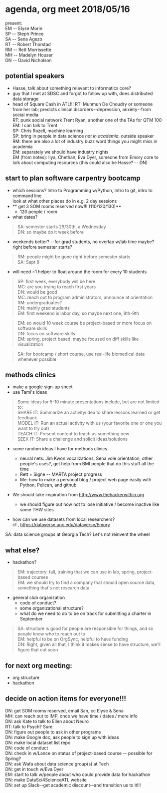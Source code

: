# agenda, org meet 2018/05/16

present:  
EM -- Elyse Morin  
SP -- Steph Prince  
SA -- Sena Agezo  
RT -- Robert Thorstad  
RM -- Rett Morrissette  
MH -- Madelyn Houser  
DN -- David Nicholson  

## potential speakers
  * Hasse, talk about something relevant to informatics core?
  * guy that I met at SDSC and forgot to follow up with, does distributed data storage  
  * head of Square Cash in ATL!!!
RT: Munmun De Choudry or someone from her lab; predicts clinical disorders--depression, anxiety--from social media   
RT: punk social network Trent Ryan, another one of the TAs for QTM 100  
EM: I can talk to Trent  
SP: Chris Rozell, machine learning  
SP: bring in people in data science *not in academia*, outside speaker  
RM: there are also a lot of industry buzz word things you might miss in academia  
EM: separately we should have industry nights  
EM (from notes):
Ilya, Chethan, Eva Dyer, someone from Emory core to talk about computing resources (this could also be Hasse? -- DN)

## start to plan software carpentry bootcamp
* which sessions?
  Intro to Programming w/Python, Intro to git, intro to command line  
  look at what other places do in e.g. 2 day sessions  
* ** get 3 SOM rooms reserved now!!! (110/120/130)**
  - 120 people / room  
* what dates?  
> SA: semester starts 29/30th, a Wednesday  
> DN: so maybe do it week before  

* weekends better? --for grad students, no overlap w/lab time maybe? right before semester starts?
> RM: people might be gone right before semester starts  
> SA: Sept 8  
* will need ~1 helper to float around the room for every 10 students  
> SP: first week, everybody will be here  
> MC: are you trying to reach first years  
> DN: would be good  
> MC: reach out to program administrators, announce at orientation  
> RM: undergraduates?  
> DN: mainly grad students  
> EM: first weekend is labor day, so maybe next one, 8th-9th  

> EM: so would 10 week course be project-based or more focus on software skills  
> DN: focus on software skills  
> EM: spring, project based, maybe focused on diff skills like visualization  

> SA: for bootcamp / short course, use real-life biomedical data whenever possible  

## methods clinics  
* make a google sign-up sheet  
* use Tami's ideas  
> Some ideas for 5-10 minute presentations include, but are not limited to:       
> SHARE IT: Summarize an activity/idea to share lessons learned or get feedback  
> MODEL IT: Run an actual activity with us (your favorite one or one you want to try out)  
> TEACH IT: Present content to teach us something new  
> SEEK IT:  Share a challenge and solicit ideas/solutions  

* some random ideas I have for methods clinics
  + neural nets: Jim Kwon vocalizations, Sena vole orientation, other people's uses?, get help from BMI people that do this stuff all the time  
  + Rett + Signe -- MARTA project progress  
  + Me: how to make a personal blog / project web page easily with Python, Pelican, and github  

* We should take inspiration from http://www.thehackerwithin.org  
  - we should figure out how not to lose initiative / become inactive like some THW sites  

* how can we use datasets from local researchers?  
cf., https://dataverse.unc.edu/dataverse/Emory  

SA: data science groups at Georgia Tech? Let's not reinvent the wheel  

## what else?  
- hackathon?  
> EM: trajectory: fall, training that we can use in lab, spring, project-based courses  
> EM: we should try to find a company that should open source data, something that's not research data  

- general club organization  
  + code of conduct?  
  + some organizational structure?  
  + what do we need to do to be on track for submitting a charter in September  
> SA: structure is good for people are responsible for things, and so people know who to reach out to  
> EM: helpful to be on OrgSync, helpful to have funding  
> DN: Right, given all that, I think it makes sense to have structure, we'll figure that out soon  

## for next org meeting:  
- org structure  
- hackathon  

## decide on action items for everyone!!!  
DN: get SOM rooms reserved, email San, cc Elyse & Sena  
MH: can reach out to IMP, once we have time / dates / more info  
DN: ask Kate to talk to Ellen about Neuro  
RT: talk to Psych? Sure  
DN: figure out people to ask in other programs  
DN: make Google doc, ask people to sign up with ideas  
DN: make local dataset list repo  
DN: code of conduct  
DN: check in w/Lance on status of project-based course -- possible for Spring?  
DN: ask Wafa about data science group(s) at Tech  
DN: get in touch w/Eva Dyer  
EM: start to talk w/people about who could provide data for hackathon  
DN: make DataSci4ScienceATL website  
DN: set up Slack--get academic discount--and transition us to it!!!  